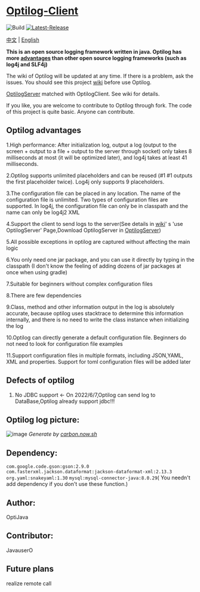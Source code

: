 # [Optilog-Client](https://github.com/OptiJava/Optilog-Client)

![Build](https://img.shields.io/badge/Build-Passing-green)
[![Latest-Release](https://img.shields.io/badge/Release-Latest-blue)](https://github.com/OptiJava/Optilog-Client/releases/latest)

[中文](https://github.com/OptiJava/Optilog-Client/blob/master/README.md) |
[English](https://github.com/OptiJava/Optilog-Client/blob/master/README-en.md)

**This is an open source logging framework written in java. Optilog has
more [advantages](https://github.com/OptiJava/Optilog-Client#optilog%E7%9A%84%E4%BC%98%E5%8A%BF) than other open source
logging frameworks (such as log4j and SLF4j)**

The wiki of Optilog will be updated at any time. If there is a problem, ask the issues. You should see this
project [wiki](https://github.com/OptiJava/Optilog-Client/wiki) before use Optilog.

[OptilogServer](https://github.com/OptiJava/Optilog-Server) matched with OptilogClient. See wiki for details.

If you like, you are welcome to contribute to Optilog through fork. The code of this project is quite basic. Anyone can
contribute.

## Optilog advantages

1.High performance: After initialization log, output a log (output to the screen + output to a file + output to the
server through socket) only takes 8 milliseconds at most (it will be optimized later), and log4j takes at least 41
milliseconds.

2.Optilog supports unlimited placeholders and can be reused (#1 #1 outputs the first placeholder twice). Log4j only
supports 9 placeholders.

3.The configuration file can be placed in any location. The name of the configuration file is unlimited. Two types of
configuration files are supported. In log4j, the configuration file can only be in classpath and the name can only be
log4j2 XML

4.Support the client to send logs to the server(See details in [wiki](https://github.com/OptiJava/Optilog-Client/wiki)'
s 'use OptilogServer' Page,Download OptilogServer in [OptilogServer](https://github.com/OptiJava/Optilog-Server))

5.All possible exceptions in optilog are captured without affecting the main logic

6.You only need one jar package, and you can use it directly by typing in the classpath (I don't know the feeling of
adding dozens of jar packages at once when using gradle)

7.Suitable for beginners without complex configuration files

8.There are few dependencies

9.Class, method and other information output in the log is absolutely accurate, because optilog uses stacktrace to
determine this information internally, and there is no need to write the class instance when initializing the log

10.Optilog can directly generate a default configuration file. Beginners do not need to look for configuration file
examples

11.Support configuration files in multiple formats, including JSON,YAML, XML and properties. Support for toml
configuration files will be added later

## Defects of optilog

1. No JDBC support <- On 2022/6/7,Optilog can send log to DataBase,Optilog already support jdbc!!!

## Optilog log picture:

![image](https://user-images.githubusercontent.com/106148777/170864247-7da18dd5-f5b9-4e5c-aee7-4174d29a8969.png)
_Generate by [carbon.now.sh](https://carbon.now.sh)_

## Dependency:

`com.google.code.gson:gson:2.9.0` `com.fasterxml.jackson.dataformat:jackson-dataformat-xml:2.13.3` `org.yaml:snakeyaml:1.30` `mysql:mysql-connector-java:8.0.29`(
You needn't add dependency if you don't use these
function.)

## Author:

OptiJava

## Contributor:

JavauserO

## Future plans

realize remote call
